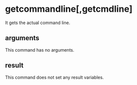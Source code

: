 
# getcommandline[,getcmdline]

It gets the actual command line.

## arguments

This command has no arguments.

## result 
This command does not set any result variables.
